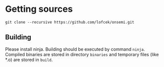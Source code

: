 # Getting sources

`git clone --recursive https://github.com/lofcek/onsemi.git`

## Building

Please install ninja. Building should be executed by command `ninja`. Compiled binaries are stored in directory `binaries` and temporary files (like *.o) are stored in `build`.
